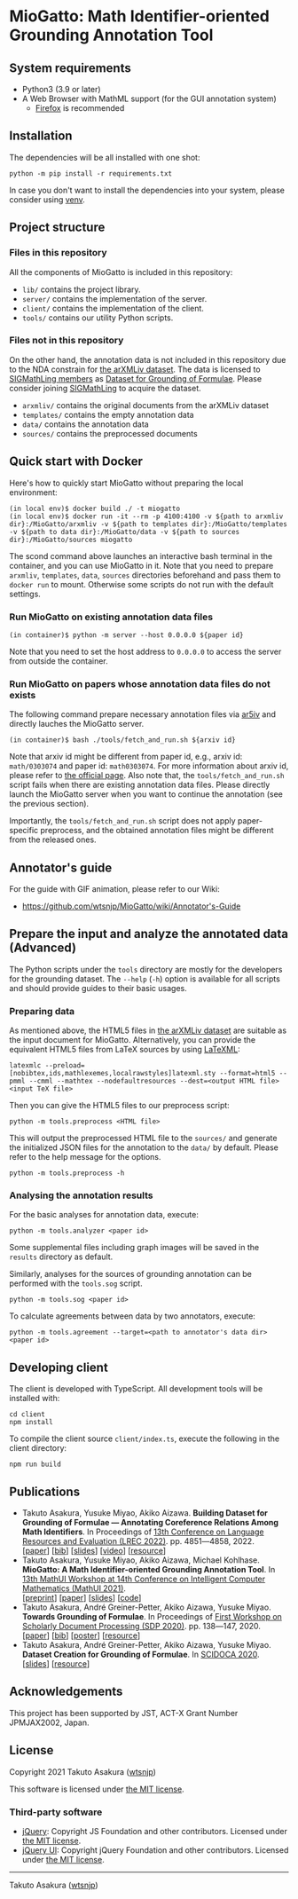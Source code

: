 # MioGatto: Math Identifier-oriented Grounding Annotation Tool

## System requirements

* Python3 (3.9 or later)
* A Web Browser with MathML support (for the GUI annotation system)
    * [Firefox](https://www.mozilla.org/firefox/) is recommended

## Installation

The dependencies will be all installed with one shot:

```shell
python -m pip install -r requirements.txt
```

In case you don't want to install the dependencies into your system, please
consider using [venv](https://docs.python.org/3/library/venv.html).

## Project structure

### Files in this repository

All the components of MioGatto is included in this repository:

* `lib/` contains the project library.
* `server/` contains the implementation of the server.
* `client/` contains the implementation of the client.
* `tools/` contains our utility Python scripts.

### Files not in this repository

On the other hand, the annotation data is not included in this repository due
to the NDA constrain for [the arXMLiv dataset](https://sigmathling.kwarc.info/resources/arxmliv-dataset-2020/). The data is licensed to
[SIGMathLing members](https://sigmathling.kwarc.info/member/) as [Dataset for
Grounding of Formulae](https://sigmathling.kwarc.info/resources/grounding-dataset/).
Please consider joining [SIGMathLing](https://sigmathling.kwarc.info/member/)
to acquire the dataset.

* `arxmliv/` contains the original documents from the arXMLiv dataset
* `templates/` contains the empty annotation data
* `data/` contains the annotation data
* `sources/` contains the preprocessed documents

## Quick start with Docker

Here's how to quickly start MioGatto without preparing the local environment:

```shell
(in local env)$ docker build ./ -t miogatto
(in local env)$ docker run -it --rm -p 4100:4100 -v ${path to arxmliv dir}:/MioGatto/arxmliv -v ${path to templates dir}:/MioGatto/templates -v ${path to data dir}:/MioGatto/data -v ${path to sources dir}:/MioGatto/sources miogatto
```

The scond command above launches an interactive bash terminal in the container, and you can use MioGatto in it. Note that you need to prepare `arxmliv`, `templates`, `data`, `sources` directories beforehand and pass them to `docker run` to mount. Otherwise some scripts do not run with the default settings.

### Run MioGatto on existing annotation data files

```shell
(in container)$ python -m server --host 0.0.0.0 ${paper id}
```

Note that you need to set the host address to `0.0.0.0` to access the server from outside the container.

### Run MioGatto on papers whose annotation data files do not exists

The following command prepare necessary annotation files via [ar5iv](https://ar5iv.labs.arxiv.org/) and directly lauches the MioGatto server.

```shell
(in container)$ bash ./tools/fetch_and_run.sh ${arxiv id}
```

Note that arxiv id might be different from paper id, e.g., arxiv id: `math/0303074` and paper id: `math0303074`. For more information about arxiv id, please refer to [the official page](https://info.arxiv.org/help/arxiv_identifier.html).
Also note that, the `tools/fetch_and_run.sh` script fails when there are existing annotation data files. Please directly launch the MioGatto server when you want to continue the annotation (see the previous section).

Importantly, the `tools/fetch_and_run.sh` script does not apply paper-specific preprocess, and the obtained annotation files might be different from the released ones.

## Annotator's guide

For the guide with GIF animation, please refer to our Wiki:

* <https://github.com/wtsnjp/MioGatto/wiki/Annotator's-Guide>

## Prepare the input and analyze the annotated data (Advanced)

The Python scripts under the `tools` directory are mostly for the developers
for the grounding dataset. The `--help` (`-h`) option is available for all
scripts and should provide guides to their basic usages.

### Preparing data

As mentioned above, the HTML5 files in [the arXMLiv dataset](https://sigmathling.kwarc.info/resources/arxmliv-dataset-2020/)
are suitable as the input document for MioGatto. Alternatively, you can provide
the equivalent HTML5 files from LaTeX sources by using
[LaTeXML](https://dlmf.nist.gov/LaTeXML/):

```shell
latexmlc --preload=[nobibtex,ids,mathlexemes,localrawstyles]latexml.sty --format=html5 --pmml --cmml --mathtex --nodefaultresources --dest=<output HTML file> <input TeX file>
```

Then you can give the HTML5 files to our preprocess script:

```shell
python -m tools.preprocess <HTML file>
```

This will output the preprocessed HTML file to the `sources/` and generate the
initialized JSON files for the annotation to the `data/` by default. Please
refer to the help message for the options.

```shell
python -m tools.preprocess -h
```

### Analysing the annotation results

For the basic analyses for annotation data, execute:

```shell
python -m tools.analyzer <paper id>
```

Some supplemental files including graph images will be saved in the `results`
directory as default.

Similarly, analyses for the sources of grounding annotation can be performed
with the `tools.sog` script.

```shell
python -m tools.sog <paper id>
```

To calculate agreements between data by two annotators, execute:

```shell
python -m tools.agreement --target=<path to annotator's data dir> <paper id>
```

## Developing client

The client is developed with TypeScript. All development tools will be
installed with:

```shell
cd client
npm install
```

To compile the client source `client/index.ts`, execute the following in the
client directory:

```shell
npm run build
```

## Publications

* Takuto Asakura, Yusuke Miyao, Akiko Aizawa. **Building Dataset for Grounding of Formulae — Annotating Coreference Relations Among Math Identifiers**. In Proceedings of [13th Conference on Language Resources and Evaluation (LREC 2022)](https://lrec2022.lrec-conf.org). pp. 4851―4858, 2022.  
  [[paper](https://aclanthology.org/2022.lrec-1.519/)] [[bib](http://www.lrec-conf.org/proceedings/lrec2022/bib/2022.lrec-1.519.bib)] [[slides](https://speakerdeck.com/wtsnjp/lrec2022)] [[video](http://www.lrec-conf.org/proceedings/lrec2022/media/sessions/935.mp4)] [[resource](https://sigmathling.kwarc.info/resources/grounding-dataset/)]
* Takuto Asakura, Yusuke Miyao, Akiko Aizawa, Michael Kohlhase. **MioGatto: A Math Identifier-oriented Grounding Annotation Tool**. In [13th MathUI Workshop at 14th Conference on Intelligent Computer Mathematics (MathUI 2021)](https://cicm-conference.org/2021/cicm.php?event=MathUI).  
  [[preprint](https://easychair.org/publications/preprint/FSSk)] [[paper](https://kwarc.info/teaching/CICM21WS/mathui5.pdf)] [[slides](https://speakerdeck.com/wtsnjp/mathui2021)] [[code](https://github.com/wtsnjp/MioGatto)]
* Takuto Asakura, André Greiner-Petter, Akiko Aizawa, Yusuke Miyao. **Towards Grounding of Formulae**. In Proceedings of [First Workshop on Scholarly Document Processing (SDP 2020)](https://ornlcda.github.io/SDProc/). pp. 138―147, 2020.  
	[[paper](https://www.aclweb.org/anthology/2020.sdp-1.16/)] [[bib](https://www.aclweb.org/anthology/2020.sdp-1.16.bib)] [[poster](https://wtsnjp.com/posters/sdp2020-asakura-poster.pdf)]  [[resource](https://sigmathling.kwarc.info/resources/grounding-dataset/)]
* Takuto Asakura, André Greiner-Petter, Akiko Aizawa, Yusuke Miyao. **Dataset Creation for Grounding of Formulae**. In [SCIDOCA 2020](http://research.nii.ac.jp/SCIDOCA2020/).  
	[[slides](https://speakerdeck.com/wtsnjp/scidoca2020)] [[resource](https://sigmathling.kwarc.info/resources/grounding-dataset/)]

## Acknowledgements

This project has been supported by JST, ACT-X Grant Number JPMJAX2002, Japan.

## License

Copyright 2021 Takuto Asakura ([wtsnjp](https://wtsnjp.com))

This software is licensed under [the MIT license](./LICENSE).

### Third-party software

* [jQuery](https://jquery.org/): Copyright JS Foundation and other contributors. Licensed under [the MIT license](https://jquery.org/license).
* [jQuery UI](https://jqueryui.com/): Copyright jQuery Foundation and other contributors. Licensed under [the MIT license](https://github.com/jquery/jquery-ui/blob/HEAD/LICENSE.txt).

---

Takuto Asakura ([wtsnjp](https://wtsnjp.com))
